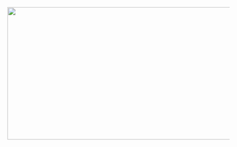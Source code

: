 
<p>
  <img src="https://github.com/GidonAniz/coupon-system-front-react/blob/main/coupon_system_app_3.gif"  height="300px" width="600px" />
<p/>
